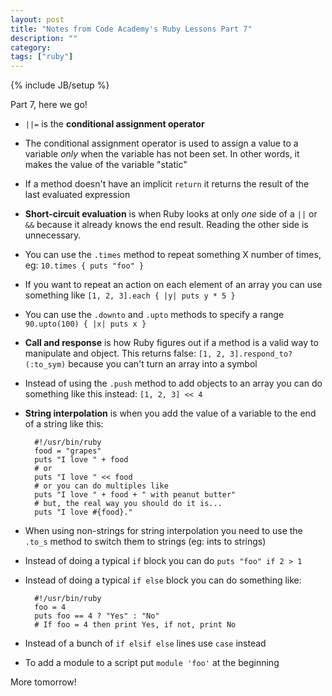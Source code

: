 ```yaml
---
layout: post
title: "Notes from Code Academy's Ruby Lessons Part 7"
description: ""
category: 
tags: ["ruby"]
---
```

{% include JB/setup %}

Part 7, here we go!

* ``||=`` is the **conditional assignment operator**
* The conditional assignment operator is used to assign a value to a variable *only* when the variable has not been set.  In other words, it makes the value of the variable "static"
* If a method doesn't have an implicit ``return`` it returns the result of the last evaluated expression
* **Short-circuit evaluation** is when Ruby looks at only *one* side of a ``||`` or ``&&`` because it already knows the end result.  Reading the other side is unnecessary.
* You can use the ``.times`` method to repeat something X number of times, eg: ``10.times { puts "foo" }``
* If you want to repeat an action on each element of an array you can use something like ``[1, 2, 3].each { |y| puts y * 5 }``
* You can use the ``.downto`` and ``.upto`` methods to specify a range ``90.upto(100) { |x| puts x }``
* **Call and response** is how Ruby figures out if a method is a valid way to manipulate and object.  This returns false: ``[1, 2, 3].respond_to?(:to_sym)`` because you can't turn an array into a symbol
* Instead of using the ``.push`` method to add objects to an array you can do something like this instead: ``[1, 2, 3] << 4``
* **String interpolation** is when you add the value of a variable to the end of a string like this:

		#!/usr/bin/ruby
		food = "grapes"
		puts "I love " + food
		# or
		puts "I love " << food
		# or you can do multiples like
		puts "I love " + food + " with peanut butter"
		# but, the real way you should do it is...
		puts "I love #{food}."

* When using non-strings for string interpolation you need to use the ``.to_s`` method to switch them to strings (eg: ints to strings)
* Instead of doing a typical ``if`` block you can do ``puts "foo" if 2 > 1``
* Instead of doing a typical ``if else`` block you can do something like:

		#!/usr/bin/ruby
		foo = 4
		puts foo == 4 ? "Yes" : "No"
		# If foo = 4 then print Yes, if not, print No

* Instead of a bunch of ``if elsif else`` lines use ``case`` instead
* To add a module to a script put ``module 'foo'`` at the beginning

More tomorrow!